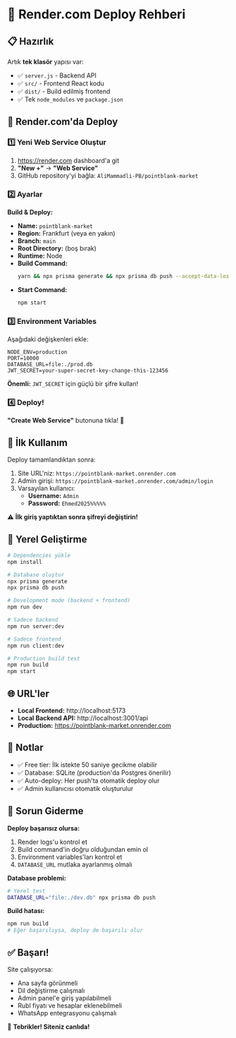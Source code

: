 # 🚀 Render.com Deploy Rehberi

## 📋 Hazırlık

Artık **tek klasör** yapısı var:
- ✅ `server.js` - Backend API
- ✅ `src/` - Frontend React kodu
- ✅ `dist/` - Build edilmiş frontend
- ✅ Tek `node_modules` ve `package.json`

## 🔧 Render.com'da Deploy

### 1️⃣ Yeni Web Service Oluştur

1. https://render.com dashboard'a git
2. **"New +"** → **"Web Service"**
3. GitHub repository'yi bağla: `AliMammadli-PB/pointblank-market`

### 2️⃣ Ayarlar

**Build & Deploy:**
- **Name:** `pointblank-market`
- **Region:** Frankfurt (veya en yakın)
- **Branch:** `main`
- **Root Directory:** (boş bırak)
- **Runtime:** Node
- **Build Command:** 
  ```bash
  yarn && npx prisma generate && npx prisma db push --accept-data-loss && npx tsc && npx vite build
  ```
- **Start Command:** 
  ```bash
  npm start
  ```

### 3️⃣ Environment Variables

Aşağıdaki değişkenleri ekle:

```
NODE_ENV=production
PORT=10000
DATABASE_URL=file:./prod.db
JWT_SECRET=your-super-secret-key-change-this-123456
```

**Önemli:** `JWT_SECRET` için güçlü bir şifre kullan!

### 4️⃣ Deploy!

**"Create Web Service"** butonuna tıkla! 🎉

## 📱 İlk Kullanım

Deploy tamamlandıktan sonra:

1. Site URL'niz: `https://pointblank-market.onrender.com`
2. Admin girişi: `https://pointblank-market.onrender.com/admin/login`
3. Varsayılan kullanıcı:
   - **Username:** `Admin`
   - **Password:** `Ehmed2025%%%%%`

⚠️ **İlk giriş yaptıktan sonra şifreyi değiştirin!**

## 🔄 Yerel Geliştirme

```bash
# Dependencies yükle
npm install

# Database oluştur
npx prisma generate
npx prisma db push

# Development mode (backend + frontend)
npm run dev

# Sadece backend
npm run server:dev

# Sadece frontend
npm run client:dev

# Production build test
npm run build
npm start
```

## 🌐 URL'ler

- **Local Frontend:** http://localhost:5173
- **Local Backend API:** http://localhost:3001/api
- **Production:** https://pointblank-market.onrender.com

## 📝 Notlar

- ✅ Free tier: İlk istekte 50 saniye gecikme olabilir
- ✅ Database: SQLite (production'da Postgres önerilir)
- ✅ Auto-deploy: Her push'ta otomatik deploy olur
- ✅ Admin kullanıcısı otomatik oluşturulur

## 🐛 Sorun Giderme

**Deploy başarısız olursa:**
1. Render logs'u kontrol et
2. Build command'in doğru olduğundan emin ol
3. Environment variables'ları kontrol et
4. `DATABASE_URL` mutlaka ayarlanmış olmalı

**Database problemi:**
```bash
# Yerel test
DATABASE_URL="file:./dev.db" npx prisma db push
```

**Build hatası:**
```bash
npm run build
# Eğer başarılıysa, deploy de başarılı olur
```

## ✅ Başarı!

Site çalışıyorsa:
- Ana sayfa görünmeli
- Dil değiştirme çalışmalı
- Admin panel'e giriş yapılabilmeli
- Rubl fiyatı ve hesaplar eklenebilmeli
- WhatsApp entegrasyonu çalışmalı

🎉 **Tebrikler! Siteniz canlıda!**

